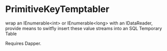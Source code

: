 # PrimitiveKeyTemptabler
wrap an IEnumerable&lt;int> or IEnumerable&lt;long> with an IDataReader, provide means to switfly insert these value streams into an SQL Temporary Table

Requires Dapper.
